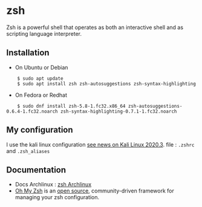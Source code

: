 # zsh
Zsh is a powerful shell that operates as both an interactive shell and as scripting language interpreter.

## Installation
* On Ubuntu or Debian
```shell
    $ sudo apt update
    $ sudo apt install zsh zsh-autosuggestions zsh-syntax-highlighting
```

* On Fedora or Redhat
```shell
    $ sudo dnf install zsh-5.8-1.fc32.x86_64 zsh-autosuggestions-0.6.4-1.fc32.noarch zsh-syntax-highlighting-0.7.1-1.fc32.noarch
```

## My configuration
I use the kali linux configuration [see news on Kali Linux 2020.3](https://www.kali.org/news/kali-2020-3-release/).
file : `.zshrc` and `.zsh_aliases`

## Documentation
* Docs Archlinux : [zsh Archlinux](https://wiki.archlinux.org/index.php/zsh)
* [Oh My Zsh](https://ohmyz.sh/) is an [open source](https://github.com/ohmyzsh/ohmyzsh), community-driven framework for managing your zsh configuration.

